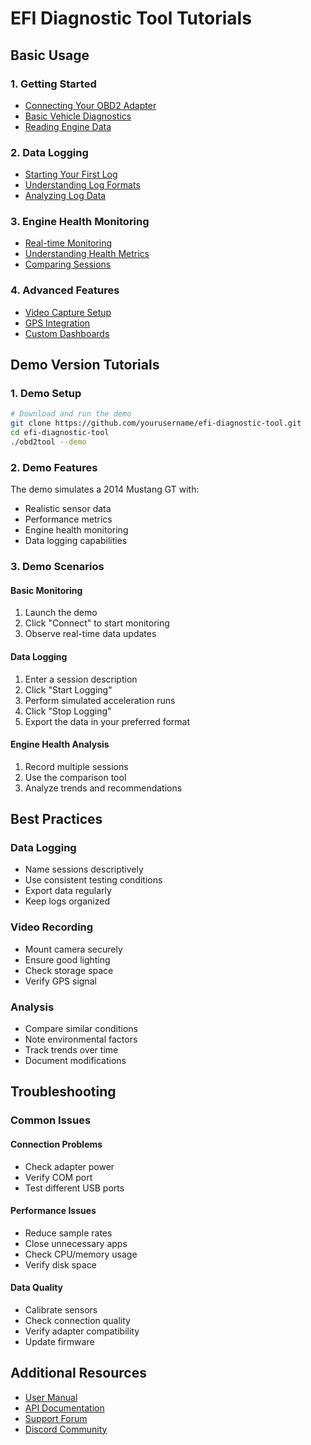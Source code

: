 # EFI Diagnostic Tool Tutorials

## Basic Usage

### 1. Getting Started
- [Connecting Your OBD2 Adapter](tutorials/01_connecting.md)
- [Basic Vehicle Diagnostics](tutorials/02_diagnostics.md)
- [Reading Engine Data](tutorials/03_engine_data.md)

### 2. Data Logging
- [Starting Your First Log](tutorials/04_data_logging.md)
- [Understanding Log Formats](tutorials/05_log_formats.md)
- [Analyzing Log Data](tutorials/06_analysis.md)

### 3. Engine Health Monitoring
- [Real-time Monitoring](tutorials/07_realtime.md)
- [Understanding Health Metrics](tutorials/08_health_metrics.md)
- [Comparing Sessions](tutorials/09_comparisons.md)

### 4. Advanced Features
- [Video Capture Setup](tutorials/10_video.md)
- [GPS Integration](tutorials/11_gps.md)
- [Custom Dashboards](tutorials/12_dashboards.md)

## Demo Version Tutorials

### 1. Demo Setup
```bash
# Download and run the demo
git clone https://github.com/yourusername/efi-diagnostic-tool.git
cd efi-diagnostic-tool
./obd2tool --demo
```

### 2. Demo Features
The demo simulates a 2014 Mustang GT with:
- Realistic sensor data
- Performance metrics
- Engine health monitoring
- Data logging capabilities

### 3. Demo Scenarios

#### Basic Monitoring
1. Launch the demo
2. Click "Connect" to start monitoring
3. Observe real-time data updates

#### Data Logging
1. Enter a session description
2. Click "Start Logging"
3. Perform simulated acceleration runs
4. Click "Stop Logging"
5. Export the data in your preferred format

#### Engine Health Analysis
1. Record multiple sessions
2. Use the comparison tool
3. Analyze trends and recommendations

## Best Practices

### Data Logging
- Name sessions descriptively
- Use consistent testing conditions
- Export data regularly
- Keep logs organized

### Video Recording
- Mount camera securely
- Ensure good lighting
- Check storage space
- Verify GPS signal

### Analysis
- Compare similar conditions
- Note environmental factors
- Track trends over time
- Document modifications

## Troubleshooting

### Common Issues

#### Connection Problems
- Check adapter power
- Verify COM port
- Test different USB ports

#### Performance Issues
- Reduce sample rates
- Close unnecessary apps
- Check CPU/memory usage
- Verify disk space

#### Data Quality
- Calibrate sensors
- Check connection quality
- Verify adapter compatibility
- Update firmware

## Additional Resources

- [User Manual](../user_manual.md)
- [API Documentation](../api_reference.md)
- [Support Forum](https://forum.example.com)
- [Discord Community](https://discord.gg/example)
